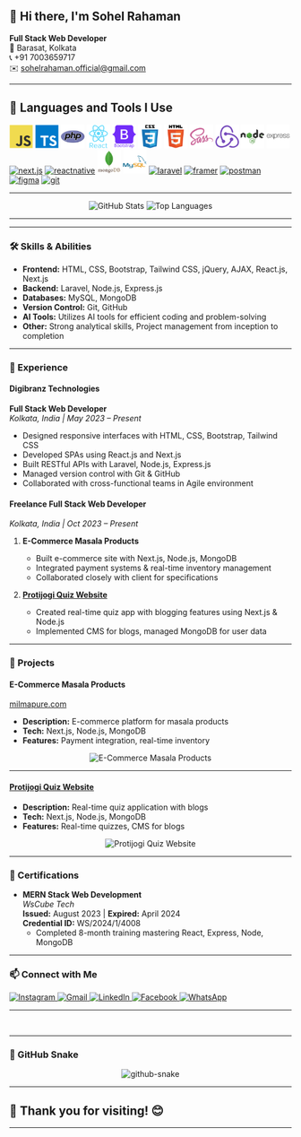 ## 👋 Hi there, I'm Sohel Rahaman

**Full Stack Web Developer**  
📍 Barasat, Kolkata  
📞 +91 7003659717  
✉️ [sohelrahaman.official@gmail.com](mailto:sohelrahaman.official@gmail.com)

---
<h2>🚀 Languages and Tools I Use</h2>
<p><a target="_blank" href="https://raw.githubusercontent.com/devicons/devicon/master/icons/javascript/javascript-original.svg" style="display: inline-block;"><img src="https://raw.githubusercontent.com/devicons/devicon/master/icons/javascript/javascript-original.svg" alt="javascript" width="42" height="42" /></a>
<a target="_blank" href="https://raw.githubusercontent.com/devicons/devicon/master/icons/typescript/typescript-original.svg" style="display: inline-block;"><img src="https://raw.githubusercontent.com/devicons/devicon/master/icons/typescript/typescript-original.svg" alt="typescript" width="42" height="42" /></a>
<a target="_blank" href="https://raw.githubusercontent.com/devicons/devicon/master/icons/php/php-original.svg" style="display: inline-block;"><img src="https://raw.githubusercontent.com/devicons/devicon/master/icons/php/php-original.svg" alt="php" width="42" height="42" /></a>
<a target="_blank" href="https://raw.githubusercontent.com/devicons/devicon/master/icons/react/react-original-wordmark.svg" style="display: inline-block;"><img src="https://raw.githubusercontent.com/devicons/devicon/master/icons/react/react-original-wordmark.svg" alt="react" width="42" height="42" /></a>
<a target="_blank" href="https://raw.githubusercontent.com/devicons/devicon/master/icons/bootstrap/bootstrap-plain-wordmark.svg" style="display: inline-block;"><img src="https://raw.githubusercontent.com/devicons/devicon/master/icons/bootstrap/bootstrap-plain-wordmark.svg" alt="bootstrap" width="42" height="42" /></a>
<a target="_blank" href="https://raw.githubusercontent.com/devicons/devicon/master/icons/css3/css3-original-wordmark.svg" style="display: inline-block;"><img src="https://raw.githubusercontent.com/devicons/devicon/master/icons/css3/css3-original-wordmark.svg" alt="css3" width="42" height="42" /></a>
<a target="_blank" href="https://raw.githubusercontent.com/devicons/devicon/master/icons/html5/html5-original-wordmark.svg" style="display: inline-block;"><img src="https://raw.githubusercontent.com/devicons/devicon/master/icons/html5/html5-original-wordmark.svg" alt="html5" width="42" height="42" /></a>
<a target="_blank" href="https://raw.githubusercontent.com/devicons/devicon/master/icons/sass/sass-original.svg" style="display: inline-block;"><img src="https://raw.githubusercontent.com/devicons/devicon/master/icons/sass/sass-original.svg" alt="sass" width="42" height="42" /></a>
<a target="_blank" href="https://raw.githubusercontent.com/devicons/devicon/master/icons/redux/redux-original.svg" style="display: inline-block;"><img src="https://raw.githubusercontent.com/devicons/devicon/master/icons/redux/redux-original.svg" alt="redux" width="42" height="42" /></a>
<a target="_blank" href="https://raw.githubusercontent.com/devicons/devicon/master/icons/nodejs/nodejs-original-wordmark.svg" style="display: inline-block;"><img src="https://raw.githubusercontent.com/devicons/devicon/master/icons/nodejs/nodejs-original-wordmark.svg" alt="nodejs" width="42" height="42" /></a>
<a target="_blank" href="https://raw.githubusercontent.com/devicons/devicon/master/icons/express/express-original-wordmark.svg" style="display: inline-block;"><img src="https://raw.githubusercontent.com/devicons/devicon/master/icons/express/express-original-wordmark.svg" alt="express" width="42" height="42" /></a>
<a target="_blank" href="https://raw.githubusercontent.com/devicons/devicon/master/icons/nestjs/nestjs-plain.svg" style="display: inline-block;"><img src="https://img-c.udemycdn.com/course/750x422/3873464_403c_3.jpg" alt="next.js" width="42" height="42" /></a>
<a target="_blank" href="https://reactnative.dev/img/header_logo.svg" style="display: inline-block;"><img src="https://reactnative.dev/img/header_logo.svg" alt="reactnative" width="42" height="42" /></a>
<a target="_blank" href="https://raw.githubusercontent.com/devicons/devicon/master/icons/mongodb/mongodb-original-wordmark.svg" style="display: inline-block;"><img src="https://raw.githubusercontent.com/devicons/devicon/master/icons/mongodb/mongodb-original-wordmark.svg" alt="mongodb" width="42" height="42" /></a>
<a target="_blank" href="https://raw.githubusercontent.com/devicons/devicon/master/icons/mysql/mysql-original-wordmark.svg" style="display: inline-block;"><img src="https://raw.githubusercontent.com/devicons/devicon/master/icons/mysql/mysql-original-wordmark.svg" alt="mysql" width="42" height="42" /></a>
<a target="_blank" href="https://encrypted-tbn0.gstatic.com/images?q=tbn:ANd9GcQAjL_fTkHooAFbEKo8kuqwEjmJ3PoufzItdEs_n_ftsgDO5chd03tfHuf2z99VtsXnig4&usqp=CAU" style="display: inline-block;"><img src="https://encrypted-tbn0.gstatic.com/images?q=tbn:ANd9GcQAjL_fTkHooAFbEKo8kuqwEjmJ3PoufzItdEs_n_ftsgDO5chd03tfHuf2z99VtsXnig4&usqp=CAU" alt="laravel" width="42" height="42" /></a>
<a target="_blank" href="https://www.vectorlogo.zone/logos/framer/framer-icon.svg" style="display: inline-block;"><img src="https://www.vectorlogo.zone/logos/framer/framer-icon.svg" alt="framer" width="42" height="42" /></a>
<a target="_blank" href="https://www.vectorlogo.zone/logos/getpostman/getpostman-icon.svg" style="display: inline-block;"><img src="https://www.vectorlogo.zone/logos/getpostman/getpostman-icon.svg" alt="postman" width="42" height="42" /></a>
<a target="_blank" href="https://www.vectorlogo.zone/logos/figma/figma-icon.svg" style="display: inline-block;"><img src="https://www.vectorlogo.zone/logos/figma/figma-icon.svg" alt="figma" width="42" height="42" /></a>
<a target="_blank" href="https://www.vectorlogo.zone/logos/git-scm/git-scm-icon.svg" style="display: inline-block;"><img src="https://www.vectorlogo.zone/logos/git-scm/git-scm-icon.svg" alt="git" width="42" height="42" /></a></p>

---

<div align="center">
  <img src="https://github-readme-stats.vercel.app/api?username=Sohel-Rahaman-Developer&hide_title=false&hide_rank=false&show_icons=true&include_all_commits=true&count_private=true&disable_animations=false&theme=dracula&locale=en&hide_border=false" height="150" alt="GitHub Stats" />
  <img src="https://github-readme-stats.vercel.app/api/top-langs?username=Sohel-Rahaman-Developer&locale=en&hide_title=false&layout=compact&card_width=320&langs_count=5&theme=dracula&hide_border=false" height="150" alt="Top Languages" />
</div>

---

<!-- ![Profile Image](https://avatars.githubusercontent.com/u/159044930?v=4) -->

---

### 🛠️ Skills & Abilities

- **Frontend:** HTML, CSS, Bootstrap, Tailwind CSS, jQuery, AJAX, React.js, Next.js
- **Backend:** Laravel, Node.js, Express.js
- **Databases:** MySQL, MongoDB
- **Version Control:** Git, GitHub
- **AI Tools:** Utilizes AI tools for efficient coding and problem-solving
- **Other:** Strong analytical skills, Project management from inception to completion

---

### 💼 Experience

#### **Digibranz Technologies**  
**Full Stack Web Developer**  
*Kolkata, India | May 2023 – Present*

- Designed responsive interfaces with HTML, CSS, Bootstrap, Tailwind CSS
- Developed SPAs using React.js and Next.js
- Built RESTful APIs with Laravel, Node.js, Express.js
- Managed version control with Git & GitHub
- Collaborated with cross-functional teams in Agile environment

#### **Freelance Full Stack Web Developer**  
*Kolkata, India | Oct 2023 – Present*

1. **E-Commerce Masala Products**
   - Built e-commerce site with Next.js, Node.js, MongoDB
   - Integrated payment systems & real-time inventory management
   - Collaborated closely with client for specifications

2. **[Protijogi Quiz Website](https://protijogiquiz.com)**
   - Created real-time quiz app with blogging features using Next.js & Node.js
   - Implemented CMS for blogs, managed MongoDB for user data

---

### 🚀 Projects

#### **E-Commerce Masala Products**  
[milmapure.com](https://milmapure.com/)  
- **Description:** E-commerce platform for masala products
- **Tech:** Next.js, Node.js, MongoDB
- **Features:** Payment integration, real-time inventory

<p align="center">
  <picture>
    <source media="(prefers-color-scheme: dark)" srcset="https://milmapure.com/banner-images/hero1.jpg" />
    <source media="(prefers-color-scheme: light)" srcset="https://milmapure.com/banner-images/hero1.jpg" />
    <img alt="E-Commerce Masala Products" src="https://milmapure.com/banner-images/hero1.jpg" />
  </picture>
</p>

---

#### **[Protijogi Quiz Website](https://protijogiquiz.com)**  
- **Description:** Real-time quiz application with blogs
- **Tech:** Next.js, Node.js, MongoDB
- **Features:** Real-time quizzes, CMS for blogs

<p align="center">
  <picture>
    <source media="(prefers-color-scheme: dark)" srcset="https://protijogiquiz.com/_next/static/media/img1.0ef5fddc.jpg" />
    <source media="(prefers-color-scheme: light)" srcset="https://protijogiquiz.com/_next/static/media/img1.0ef5fddc.jpg" />
    <img alt="Protijogi Quiz Website" src="https://protijogiquiz.com/_next/static/media/img1.0ef5fddc.jpg" />
  </picture>
</p>

---

### 📜 Certifications

- **MERN Stack Web Development**  
  *WsCube Tech*  
  **Issued:** August 2023 | **Expired:** April 2024  
  **Credential ID:** WS/2024/1/4008  
  - Completed 8-month training mastering React, Express, Node, MongoDB

---

### 📫 Connect with Me

<div align="left">
  <a href="https://instagram.com/Sohel_Rahaman_Official" target="_blank">
    <img src="https://img.shields.io/static/v1?message=Instagram&logo=instagram&label=&color=E4405F&logoColor=white&style=for-the-badge" height="35" alt="Instagram" />
  </a>
  <a href="mailto:sohelrahaman.official@gmail.com" target="_blank">
    <img src="https://img.shields.io/static/v1?message=Gmail&logo=gmail&label=&color=D14836&logoColor=white&style=for-the-badge" height="35" alt="Gmail" />
  </a>
  <a href="www.linkedin.com/in/sohel--rahaman" target="_blank">
    <img src="https://img.shields.io/static/v1?message=LinkedIn&logo=linkedin&label=&color=0077B5&logoColor=white&style=for-the-badge" height="35" alt="LinkedIn" />
  </a>
  <a href="https://facebook.com/sohel.rahaman" target="_blank">
    <img src="https://img.shields.io/static/v1?message=Facebook&logo=facebook&label=&color=1877F2&logoColor=white&style=for-the-badge" height="35" alt="Facebook" />
  </a>
  <a href="https://wa.me/917003659717" target="_blank">
    <img src="https://img.shields.io/static/v1?message=Whatsapp&logo=whatsapp&label=&color=25D366&logoColor=white&style=for-the-badge" height="35" alt="WhatsApp" />
  </a>
</div>

---

<br clear="both" />

---

### 🐍 GitHub Snake

<p align="center">
  <picture>
    <source media="(prefers-color-scheme: dark)" srcset="https://raw.githubusercontent.com/tobiasmeyhoefer/tobiasmeyhoefer/output/github-snake-dark.svg" />
    <source media="(prefers-color-scheme: light)" srcset="https://raw.githubusercontent.com/tobiasmeyhoefer/tobiasmeyhoefer/output/github-snake.svg" />
    <img alt="github-snake" src="https://raw.githubusercontent.com/tobiasmeyhoefer/tobiasmeyhoefer/output/github-snake.svg" />
  </picture>
</p>

---

## 🙏 Thank you for visiting! 😊

---
